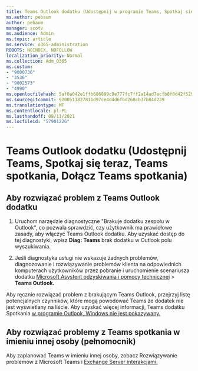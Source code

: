 ```yaml
---
title: Teams Outlook dodatku (Udostępnij w programie Teams, Spotkaj się z, Teams spotkanie, Dołącz Teams spotkania)
ms.author: pebaum
author: pebaum
manager: scotv
ms.audience: Admin
ms.topic: article
ms.service: o365-administration
ROBOTS: NOINDEX, NOFOLLOW
localization_priority: Normal
ms.collection: Adm_O365
ms.custom:
- "9000736"
- "3536"
- "9002573"
- "4990"
ms.openlocfilehash: 5af0a042e1ffb686899c9e777fc7ff2a14ad7ecfb8f0d42f529a7ddc449978e6
ms.sourcegitcommit: 920051182781bd97ce4d4d6fbd268cb37b84d239
ms.translationtype: MT
ms.contentlocale: pl-PL
ms.lasthandoff: 08/11/2021
ms.locfileid: "57901226"
---
```

# <a name="teams-outlook-add-in-share-to-teams--meet-now-new-teams-meeting-join-teams-meeting"></a>Teams Outlook dodatku (Udostępnij Teams, Spotkaj się teraz, Teams spotkania, Dołącz Teams spotkania)

## <a name="to-troubleshoot-a-missing-teams-outlook-add-in"></a>Aby rozwiązać problem z Teams Outlook dodatku

1. Uruchom narzędzie diagnostyczne "Brakuje dodatku zespołu w Outlook", co pozwala sprawdzić, czy użytkownik ma prawidłowe zasady, aby włączyć Teams Outlook dodatku. Aby uzyskać dostęp do tej diagnostyki, wpisz **Diag: Teams** brak dodatku w Outlook polu wyszukiwania.

1. Jeśli diagnostyka usługi nie wskazuje żadnych problemów, diagnozowanie i rozwiązywanie problemów klienta na odpowiednich komputerach użytkowników przez pobranie i uruchomienie scenariusza dodatku [Microsoft Asystent odzyskiwania i pomocy technicznej](https://aka.ms/SaRA-TeamsAddInScenario)  >  **Teams Outlook.**

Aby ręcznie rozwiązać problem z brakującym Teams Outlook, przejrzyj listę potencjalnych czynników, które mogą powodować Teams że dodatek nie jest wyświetlany na liście. Aby uzyskać więcej informacji, Teams dodatku Spotkania [w programie Outlook, Windows nie jest pokazywany.](https://docs.microsoft.com/microsoftteams/teams-add-in-for-outlook#teams-meeting-add-in-in-outlook-for-windows-does-not-show)

## <a name="to-troubleshoot-scheduling-a-teams-meeting-on-behalf-of-someone-else-delegate"></a>Aby rozwiązać problemy z Teams spotkania w imieniu innej osoby (pełnomocnik)

Aby zaplanować Teams w imieniu innej osoby, zobacz Rozwiązywanie problemów z Microsoft Teams i [Exchange Server interakcjami.](https://docs.microsoft.com/microsoftteams/troubleshoot/known-issues/teams-exchange-interaction-issue)
